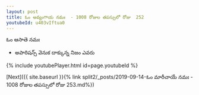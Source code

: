 ```yaml
---
layout: post
title: ఓం అవ్యంగాయ నమః  - 1008 రోజుల తపస్సులో రోజు  252
youtubeId: u403vIftua0
---
```

 
 
 ఓం ఆసాతె నమః  
 
 -  అపారిషన్స్ వెనుక దాక్కున్న నిజం ఎవరు 
 
  
 
  
 
 
 
 
 
 


{% include youtubePlayer.html id=page.youtubeId %}
 
[Next]({{ site.baseurl }}{% link  split2/_posts/2019-09-14-ఓం మారీచాయే నమః  - 1008 రోజుల తపస్సులో రోజు  253.md%})
 
